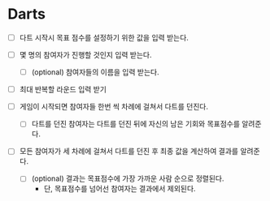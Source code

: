 # Darts

- [ ] 다트 시작시 목표 점수를 설정하기 위한 값을 입력 받는다.
- [ ] 몇 명의 참여자가 진행할 것인지 입력 받는다.
  - [ ] (optional) 참여자들의 이름을 입력 받는다.
- [ ] 최대 반복할 라운드 입력 받기

- [ ] 게임이 시작되면 참여자들 한번 씩 차례에 걸쳐서 다트를 던진다.
  - [ ] 다트를 던진 참여자는 다트를 던진 뒤에 자신의 남은 기회와 목표점수를 알려준다.
- [ ] 모든 참여자가 세 차례에 걸쳐서 다트를 던진 후 최종 값을 계산하여 결과를 알려준다.
  - [ ] (optional) 결과는 목표점수에 가장 가까운 사람 순으로 정렬된다.
    - 단, 목표점수를 넘어선 참여자는 결과에서 제외된다.

